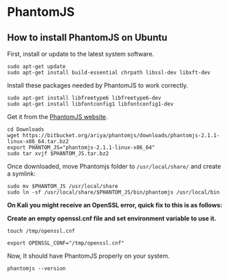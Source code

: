 # PhantomJS

## How to install PhantomJS on Ubuntu

First, install or update to the latest system software.

```text
sudo apt-get update
sudo apt-get install build-essential chrpath libssl-dev libxft-dev
```

Install these packages needed by PhantomJS to work correctly.

```text
sudo apt-get install libfreetype6 libfreetype6-dev
sudo apt-get install libfontconfig1 libfontconfig1-dev
```

Get it from the [PhantomJS website](http://phantomjs.org/).

```text
cd Downloads
wget https://bitbucket.org/ariya/phantomjs/downloads/phantomjs-2.1.1-linux-x86_64.tar.bz2
export PHANTOM_JS="phantomjs-2.1.1-linux-x86_64"
sudo tar xvjf $PHANTOM_JS.tar.bz2
```

Once downloaded, move Phantomjs folder to `/usr/local/share/` and create a symlink:

```text
sudo mv $PHANTOM_JS /usr/local/share
sudo ln -sf /usr/local/share/$PHANTOM_JS/bin/phantomjs /usr/local/bin
```

**On Kali you might receive an OpenSSL error, quick fix to this is as follows:**

**Create an empty openssl.cnf file and set environment variable to use it.**

```text
touch /tmp/openssl.cnf 
```

```text
export OPENSSL_CONF="/tmp/openssl.cnf"
```

Now, It should have PhantomJS properly on your system.

```text
phantomjs --version
```

